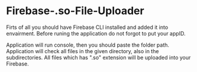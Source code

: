 # Firebase-.so-File-Uploader
Firts of all you should have Firebase CLI installed and added it into envairment.
Before runing the application do not forgot to put your appID. 

Application will run console, then you should paste the folder path. Application will check all files in the given directory, also in the subdirectories. All files which has ".so"
extension will be uploaded into your Firebase.
